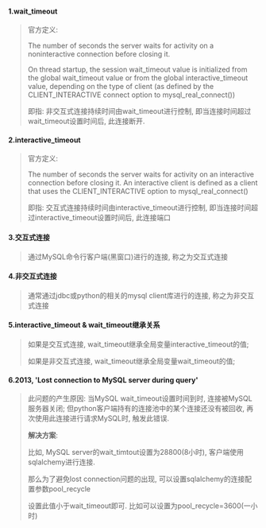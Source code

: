 #### 1.wait_timeout

> 官方定义:
>
> The number of seconds the server waits for activity on a noninteractive connection before closing it.
>
> On thread startup, the session wait_timeout value is initialized from the global wait_timeout value or from the global interactive_timeout value, depending on the type of client (as defined by the CLIENT_INTERACTIVE connect option to mysql_real_connect())
>
> 即指: 非交互式连接持续时间由wait_timeout进行控制, 即当连接时间超过wait_timeout设置时间后, 此连接断开.

#### 2.interactive_timeout

> 官方定义:
>
> The number of seconds the server waits for activity on an interactive connection before closing it. An interactive client is defined as a client that uses the CLIENT_INTERACTIVE option to mysql_real_connect()
>
> 即指: 交互式连接持续时间由interactive_timeout进行控制, 即当连接时间超过interactive_timeout设置时间后, 此连接端口

#### 3.交互式连接

> 通过MySQL命令行客户端(黑窗口)进行的连接, 称之为交互式连接

#### 4.非交互式连接

> 通常通过jdbc或python的相关的mysql client库进行的连接, 称之为非交互式连接

#### 5.interactive_timeout & wait_timeout继承关系

> 如果是交互式连接, wait_timeout继承全局变量interactive_timeout的值;
>
> 如果是非交互式连接, wait_timeout继承全局变量wait_timeout的值;

#### 6.2013, 'Lost connection to MySQL server during query'

> 此问题的产生原因: 当MySQL wait_timeout设置时间到时, 连接被MySQL 服务器关闭; 但python客户端持有的连接池中的某个连接还没有被回收, 再次使用此连接进行请求MySQL时, 触发此错误.
>
> **解决方案**:
>
> 比如, MySQL server的wait_timtout设置为28800(8小时), 客户端使用sqlalchemy进行连接.
>
> 那么为了避免lost connection问题的出现, 可以设置sqlalchemy的连接配置参数pool_recycle
>
> 设置此值小于wait_timeout即可. 比如可以设置为pool_recycle=3600(一小时)

